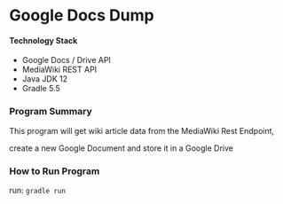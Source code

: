 # Google Docs Dump

#### Technology Stack

* Google Docs / Drive API 
* MediaWiki REST API
* Java JDK 12
* Gradle 5.5


### Program Summary

This program will get wiki article data from the MediaWiki Rest Endpoint, 

create a new Google Document and store it in a Google Drive


### How to Run Program

run: `gradle run` 


